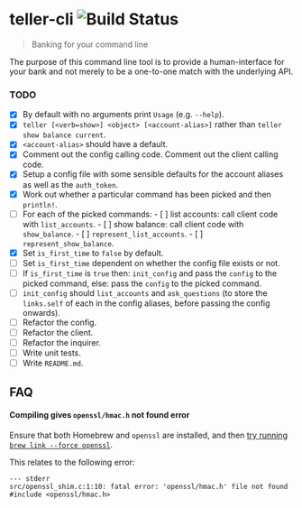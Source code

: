 # teller-cli ![Build Status](https://img.shields.io/travis/sebinsua/teller-cli.svg)
> Banking for your command line

The purpose of this command line tool is to provide a human-interface for your bank and not merely to be a one-to-one match with the underlying API.

### TODO

- [x] By default with no arguments print `Usage` (e.g. `--help`).
- [x] `teller [<verb=show>] <object> [<account-alias>]` rather than `teller show balance current`.
- [x] `<account-alias>` should have a default.
- [x] Comment out the config calling code. Comment out the client calling code.
- [x] Setup a config file with some sensible defaults for the account aliases as well as the `auth_token`.
- [x] Work out whether a particular command has been picked and then `println!`.
- [ ] For each of the picked commands:
      - [ ] list accounts: call client code with `list_accounts`.
      - [ ] show balance: call client code with `show_balance`.
      - [ ] `represent_list_accounts`.
      - [ ] `represent_show_balance`.
- [x] Set `is_first_time` to `false` by default.
- [ ] Set `is_first_time` dependent on whether the config file exists or not.
- [ ] If `is_first_time` is `true` then: `init_config` and pass the `config` to the picked command, else: pass the `config` to the picked command.
- [ ] `init_config` should `list_accounts` and `ask_questions` (to store the `links.self` of each in the config aliases, before passing the config onwards).
- [ ] Refactor the config.
- [ ] Refactor the client.
- [ ] Refactor the inquirer.
- [ ] Write unit tests.
- [ ] Write `README.md`.

## FAQ

#### Compiling gives `openssl/hmac.h` not found error

Ensure that both Homebrew and `openssl` are installed, and then [try running `brew link --force openssl`](https://github.com/sfackler/rust-openssl/issues/255).

This relates to the following error:

```
--- stderr
src/openssl_shim.c:1:10: fatal error: 'openssl/hmac.h' file not found
#include <openssl/hmac.h>
```
